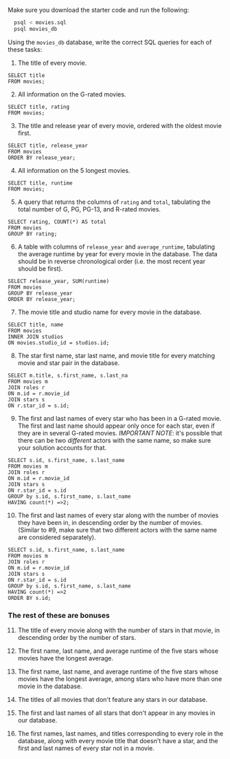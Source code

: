 Make sure you download the starter code and run the following:

```sh
  psql < movies.sql
  psql movies_db
```

<!-- In markdown, you can place a code block inside of three backticks (```) followed by the syntax highlighting you want, for example

\```sql

SELECT \* FROM users;

\``` -->

Using the `movies_db` database, write the correct SQL queries for each of these tasks:

1.  The title of every movie.
```
SELECT title
FROM movies;
```

2.  All information on the G-rated movies.
```
SELECT title, rating
FROM movies;
```

3.  The title and release year of every movie, ordered with the
    oldest movie first.
```
SELECT title, release_year
FROM movies
ORDER BY release_year;
```

4.  All information on the 5 longest movies.
```
SELECT title, runtime
FROM movies;
```

5.  A query that returns the columns of `rating` and `total`, tabulating the
    total number of G, PG, PG-13, and R-rated movies.
```
SELECT rating, COUNT(*) AS total 
FROM movies
GROUP BY rating;
```

6.  A table with columns of `release_year` and `average_runtime`,
    tabulating the average runtime by year for every movie in the database. The data should be in reverse chronological order (i.e. the most recent year should be first).
```
SELECT release_year, SUM(runtime)
FROM movies
GROUP BY release_year
ORDER BY release_year;
```

7.  The movie title and studio name for every movie in the
    database.
```
SELECT title, name
FROM movies
INNER JOIN studios
ON movies.studio_id = studios.id;
```

8.  The star first name, star last name, and movie title for every
    matching movie and star pair in the database.
```
SELECT m.title, s.first_name, s.last_na
FROM movies m
JOIN roles r
ON m.id = r.movie_id
JOIN stars s
ON r.star_id = s.id;
```
9.  The first and last names of every star who has been in a G-rated movie. The first and last name should appear only once for each star, even if they are in several G-rated movies. *IMPORTANT NOTE*: it's possible that there can be two *different* actors with the same name, so make sure your solution accounts for that.
```
SELECT s.id, s.first_name, s.last_name
FROM movies m
JOIN roles r
ON m.id = r.movie_id
JOIN stars s
ON r.star_id = s.id
GROUP by s.id, s.first_name, s.last_name
HAVING count(*) =>2;
```

10. The first and last names of every star along with the number
    of movies they have been in, in descending order by the number of movies. (Similar to #9, make sure
    that two different actors with the same name are considered separately).
```
SELECT s.id, s.first_name, s.last_name
FROM movies m
JOIN roles r
ON m.id = r.movie_id
JOIN stars s
ON r.star_id = s.id
GROUP by s.id, s.first_name, s.last_name
HAVING count(*) =>2
ORDER BY s.id;
```

### The rest of these are bonuses

11. The title of every movie along with the number of stars in
    that movie, in descending order by the number of stars.

12. The first name, last name, and average runtime of the five
    stars whose movies have the longest average.

13. The first name, last name, and average runtime of the five
    stars whose movies have the longest average, among stars who have more than one movie in the database.

14. The titles of all movies that don't feature any stars in our
    database.

15. The first and last names of all stars that don't appear in any movies in our database.

16. The first names, last names, and titles corresponding to every
    role in the database, along with every movie title that doesn't have a star, and the first and last names of every star not in a movie.
